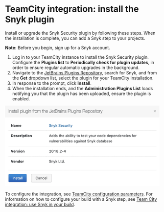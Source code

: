 # TeamCity integration: install the Snyk plugin

Install or upgrade the Snyk Security plugin by following these steps. When the installation is complete, you can add a Snyk step to your projects.

**Note:** Before you begin, sign up for a Snyk account.

1. Log in to your TeamCity instance to install the Snyk Security plugin. Configure the **Plugins list** to **Periodically check for plugin updates**, in order to ensure regular automatic upgrades in the background.
2. Navigate to the [JetBrains Plugins Repository](https://plugins.jetbrains.com/plugin/12227-snyk-security), search for Snyk, and from the **Get** dropdown list, select the plugin for your TeamCity installation.
3. In response to the prompt, click **Install**.
4. When the installation ends, and the **Administration Plugins List** loads notifying you that the plugin has been uploaded, ensure the plugin is enabled.

![Install plugin from the JetBrains Plugins Repository](../../../../.gitbook/assets/uuid-fe65f4bc-9578-016c-00dd-6ddb97d2ead7-en.png)

To configure the integration, see [TeamCity configuration parameters](teamcity-configuration-parameters.md). For information on how to configure your build with a Snyk step, see [Team City integration: use Snyk in your build](teamcity-integration-use-snyk-in-your-build.md).
